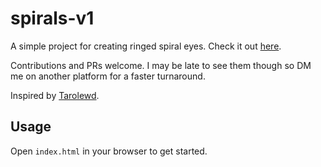 # spirals-v1

A simple project for creating ringed spiral eyes. Check it out [here](https://blissful-code.github.io/spirals-v1/).

Contributions and PRs welcome. I may be late to see them though so DM me on another platform for a faster turnaround.

Inspired by [Tarolewd](https://tarolewd.github.io/me/).

## Usage

Open `index.html` in your browser to get started.

